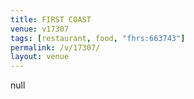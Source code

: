 ```yaml
---
title: FIRST COAST
venue: v17307
tags: [restaurant, food, "fhrs:663743"]
permalink: /v/17307/
layout: venue
---
```

null